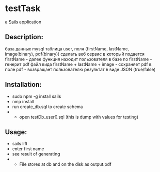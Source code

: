 # testTask

a [Sails](http://sailsjs.org) application
## Description:

база данных mysql таблица user, поля (firstName, lastName, image(binary), pdf(binary))
сделать веб сервис в который подается firstName - далее функция находит пользователя
в базе по firstName - генерит pdf файл вида firstName + lastName + image -
сохраняет pdf в поле pdf - возвращает пользователю результат   в виде JSON (true/false)

## Installation:

* sudo npm -g install sails
* nmp install
* run create_db.sql to create schema
* * open testDb_user0.sql (this is dump with values for testing)

## Usage:

* sails lift
* enter first name
* see result of generating
* * File stores at db and on the disk as output.pdf

